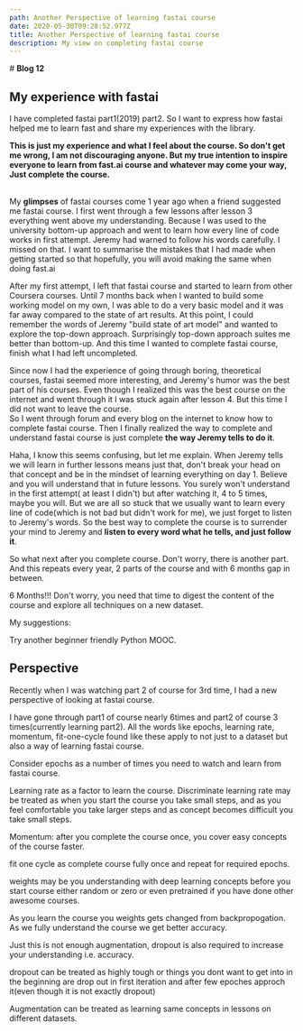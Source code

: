 ```yaml
---
path: Another Perspective of learning fastai course
date: 2020-05-30T09:28:52.977Z
title: Another Perspective of learning fastai course
description: My view on completing fastai course
---
```

\# **Blog 12**

## My experience with fastai

I have completed fastai part1(2019) part2. So I want to express how fastai helped me to learn fast and share my experiences with the library.

**This is just my experience and what I feel about the course. So don't get me wrong, I am not discouraging anyone. But my true intention to inspire everyone to learn from fast.ai course and whatever may come your way, Just complete the course.**

\
My **glimpses** of fastai courses come 1 year ago when a friend suggested me fastai course. I first went through a few lessons after lesson 3 everything went above my understanding. Because I was used to the university bottom-up approach and went to learn how every line of code works in first attempt. Jeremy had warned to follow his words carefully. I missed on that. I want to summarise the mistakes that I had made when getting started so that hopefully, you will avoid making the same when doing fast.ai

After my first attempt, I left that fastai course and started to learn from other Coursera courses. Until 7 months back when I wanted to build some working model on my own, I was able to do a very basic model and it was far away compared to the state of art results. At this point, I could remember the words of Jeremy "build state of art model" and wanted to explore the top-down approach. Surprisingly top-down approach suites me better than bottom-up. And this time I wanted to complete fastai course, finish what I had left uncompleted.

Since now I had the experience of going through boring, theoretical courses, fastai seemed more interesting, and Jeremy's humor was the best part of his courses. Even though I realized this was the best course on the internet and went through it I was stuck again after lesson 4. But this time I did not want to leave the course.\
So I went through forum and every blog on the internet to know how to complete fastai course. Then I finally realized the way to complete and understand fastai course is just complete **the way Jeremy tells to do it**. 

Haha, I know this seems confusing, but let me explain. When Jeremy tells we will learn in further lessons means just that, don't break your head on that concept and be in the mindset of learning everything on day 1. Believe and you will understand that in future lessons. You surely won't understand in the first attempt( at least I didn't) but after watching it, 4 to 5 times, maybe you will. But we are all so stuck that we usually want to learn every line of code(which is not bad but didn't work for me), we just forget to listen to Jeremy's words. So the best way to complete the course is to surrender your mind to Jeremy and **listen to every word what he tells, and just follow it**. 

So what next after you complete course. Don't worry, there is another part. And this repeats every year, 2 parts of the course and with 6 months gap in between. 

6 Months!!! Don't worry, you need that time to digest the content of the course and explore all techniques on a new dataset. 

My suggestions:

Try another beginner friendly Python MOOC.

## Perspective

Recently when I was watching part 2 of course for 3rd time, I had a new perspective of looking at fastai course.

I have gone through part1 of course nearly 6times and part2 of course 3 times(currently learning part2). All the words like epochs, learning rate, momentum, fit-one-cycle found like these apply to not just to a dataset but also a way of learning fastai course.

Consider epochs as a number of times you need to watch and learn from fastai course.

Learning rate as a factor to learn the course. Discriminate learning rate may be treated as when you start the course you take small steps, and as you feel comfortable you take larger steps and as concept becomes difficult you take small steps.

Momentum: after you complete the course once, you cover easy concepts of the course faster.

fit one cycle as complete course fully once and repeat for required epochs.

weights may be you understanding with deep learning concepts before you start course either random or zero or even pretrained if you have done other awesome courses.

As you learn the course you weights gets changed from backpropogation. As we fully understand the course we get better accuracy. 

Just this is not enough augmentation, dropout is also required to increase your understanding i.e. accuracy. 

dropout can be treated as highly tough or things you dont want to get into in the beginning are drop out in first iteration and after few epoches approch it(even though it is not exactly dropout)

Augmentation can be treated as learning same concepts in lessons on different datasets.
